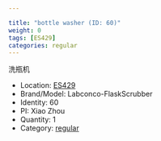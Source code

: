 ```yaml
---

title: "bottle washer (ID: 60)"
weight: 0
tags: [ES429]
categories: regular
---
```


洗瓶机

<!--more-->



- Location: [ES429](../../tags/es429)
- Brand/Model: Labconco-FlaskScrubber
- Identity: 60
- PI: Xiao Zhou
- Quantity: 1
- Category: [regular](../../categories/regular)






